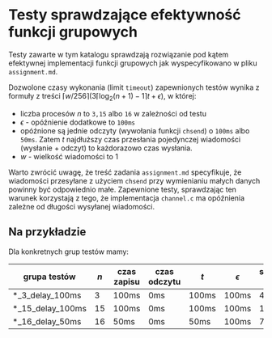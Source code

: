 # Testy sprawdzające efektywność funkcji grupowych

Testy zawarte w tym katalogu sprawdzają rozwiązanie pod kątem efektywnej implementacji funkcji grupowych
jak wyspecyfikowano w pliku `assignment.md`.

Dozwolone czasy wykonania (limit `timeout`) zapewnionych testów wynika z formuły z treści $\lceil w / 256 \rceil(3\left \lceil\log_2(n+1)-1 \right \rceil t+\epsilon)$,
w której:

- liczba procesów $n$ to `3,15` albo `16` w zależności od testu
- $\epsilon$ - opóźnienie dodatkowe to `100ms`
- opóźnione są jednie odczyty (wywołania funkcji `chsend`) o `100ms` albo `50ms`.
  Zatem $t$ najdłuższy czas przesłania pojedynczej wiadomości (wysłanie + odczyt)
  to każdorazowo czas wysłania.
- $w$ - wielkość wiadomości to $1$

Warto zwrócić uwagę, że treść zadania `assignment.md` specyfikuje, że
wiadomości przesyłane z użyciem `chsend` przy wymienianiu małych danych powinny być odpowiednio małe.
Zapewnione testy, sprawdzając ten warunek korzystają z tego,
że implementacja `channel.c` ma opóźnienia zależne od długości wysyłanej wiadomości.

## Na przykładzie

Dla konkretnych grup testów mamy:

| grupa testów     | $n$ | czas zapisu | czas odczytu | $t$   | $\epsilon$ | sumaryczny czas |
| ---------------- | --- | ----------- | ------------ | ----- | ---------- | --------------- |
| *_3_delay_100ms  | 3   | 100ms       | 0ms          | 100ms | 100ms      | 400ms           |
| *_15_delay_100ms | 15  | 100ms       | 0ms          | 100ms | 100ms      | 1000ms          |
| *_16_delay_50ms  | 16  | 50ms        | 0ms          | 50ms  | 100ms      | 700ms           |
